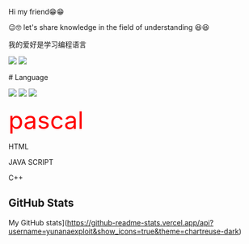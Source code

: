 <p>Hi my friend😁😁</p>
<p>😉🤓 let's share knowledge in the field of understanding 😆😆</p>
<p>
<p>我的爱好是学习编程语言</p>
<p>
<img src="https://media0.giphy.com/media/WUTywPPYZpdDChyBaZ/giphy.gif?cid=82a1493bgcbuq9qfkkbka8oxfglv3qi8hbxlgh8qb3dmza3l&rid=giphy.gif&ct=g">
 <img src="https://img.shields.io/badge/OS-Linux-blue?&logo=linux" /></p>
# Language
<p>
 <img src="https://f-droid.org/repo/com.termux/en-US/icon_7jMZ7XD80oeucmGEaTwktIRZexLtGWvJfKdVD6Wu2SI=.png"></img>
<img src="https://www.educative.io/static/favicons/faviconV2.png"></img>
<img src="https://www.python.org/static/favicon.ico">
</p>
<p><font color="#ff0000" size="18">pascal</font></p>
<p>HTML</p>
<p>JAVA SCRIPT</p>
<p>C++</p>


## GitHub Stats  
My GitHub stats](https://github-readme-stats.vercel.app/api?username=yunanaexploit&show_icons=true&theme=chartreuse-dark)  

